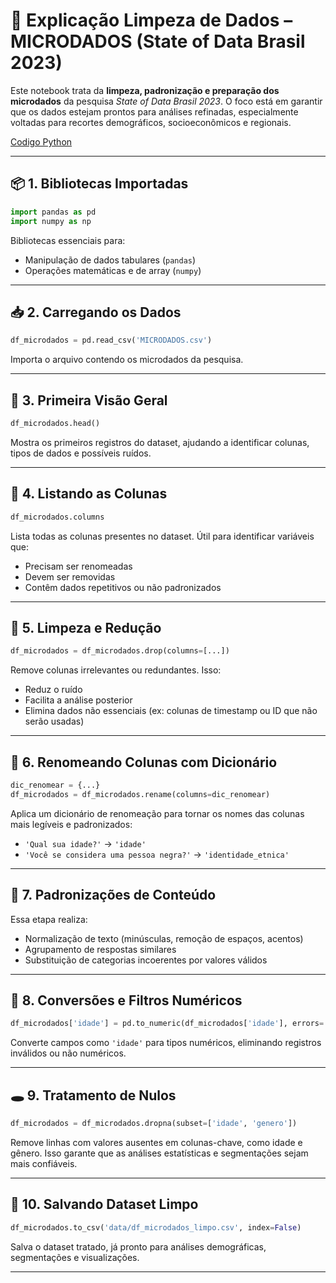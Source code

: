 

# 🧼 Explicação Limpeza de Dados – MICRODADOS (State of Data Brasil 2023)

Este notebook trata da **limpeza, padronização e preparação dos microdados** da pesquisa *State of Data Brasil 2023*. O foco está em garantir que os dados estejam prontos para análises refinadas, especialmente voltadas para recortes demográficos, socioeconômicos e regionais.

[Codigo Python](LimpezaMICRODADOS.ipynb)

---

## 📦 1. Bibliotecas Importadas

```python
import pandas as pd
import numpy as np
```

Bibliotecas essenciais para:
- Manipulação de dados tabulares (`pandas`)
- Operações matemáticas e de array (`numpy`)

---

## 📥 2. Carregando os Dados

```python
df_microdados = pd.read_csv('MICRODADOS.csv')
```

Importa o arquivo contendo os microdados da pesquisa.

---

## 👀 3. Primeira Visão Geral

```python
df_microdados.head()
```

Mostra os primeiros registros do dataset, ajudando a identificar colunas, tipos de dados e possíveis ruídos.

---

## 🧾 4. Listando as Colunas

```python
df_microdados.columns
```

Lista todas as colunas presentes no dataset. Útil para identificar variáveis que:
- Precisam ser renomeadas
- Devem ser removidas
- Contêm dados repetitivos ou não padronizados

---

## 🧹 5. Limpeza e Redução

```python
df_microdados = df_microdados.drop(columns=[...])
```

Remove colunas irrelevantes ou redundantes. Isso:
- Reduz o ruído
- Facilita a análise posterior
- Elimina dados não essenciais (ex: colunas de timestamp ou ID que não serão usadas)

---

## 🔁 6. Renomeando Colunas com Dicionário

```python
dic_renomear = {...}
df_microdados = df_microdados.rename(columns=dic_renomear)
```

Aplica um dicionário de renomeação para tornar os nomes das colunas mais legíveis e padronizados:
- `'Qual sua idade?'` → `'idade'`
- `'Você se considera uma pessoa negra?'` → `'identidade_etnica'`

---

## 🧠 7. Padronizações de Conteúdo

Essa etapa realiza:
- Normalização de texto (minúsculas, remoção de espaços, acentos)
- Agrupamento de respostas similares
- Substituição de categorias incoerentes por valores válidos

---

## 🔢 8. Conversões e Filtros Numéricos

```python
df_microdados['idade'] = pd.to_numeric(df_microdados['idade'], errors='coerce')
```

Converte campos como `'idade'` para tipos numéricos, eliminando registros inválidos ou não numéricos.

---

## 🕳️ 9. Tratamento de Nulos

```python
df_microdados = df_microdados.dropna(subset=['idade', 'genero'])
```

Remove linhas com valores ausentes em colunas-chave, como idade e gênero. Isso garante que as análises estatísticas e segmentações sejam mais confiáveis.

---

## 🧾 10. Salvando Dataset Limpo

```python
df_microdados.to_csv('data/df_microdados_limpo.csv', index=False)
```

Salva o dataset tratado, já pronto para análises demográficas, segmentações e visualizações.

---
